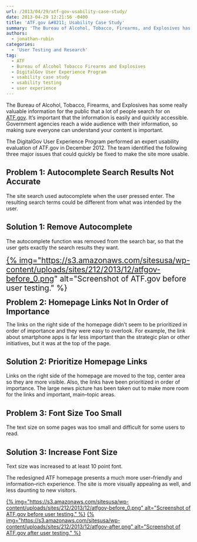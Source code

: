 ```yaml
---
url: /2013/04/29/atf-gov-usability-case-study/
date: 2013-04-29 12:21:56 -0400
title: 'ATF.gov &#8211; Usability Case Study'
summary: 'The Bureau of Alcohol, Tobacco, Firearms, and Explosives has some really valuable information for the public that a lot of people search for on ATF.gov. It&#8217;s important that the information is easily and quickly accessible. Government agencies reach a wide audience with their information, so making sure everyone can understand your content is important. The DigitalGov User'
authors:
  - jonathan-rubin
categories:
  - 'User Testing and Research'
tag:
  - ATF
  - Bureau of Alcohol Tobacco Firearms and Explosives
  - DigitalGov User Experience Program
  - usability case study
  - usability testing
  - user experience
---
```


The Bureau of Alcohol, Tobacco, Firearms, and Explosives has some really valuable information for the public that a lot of people search for on [ATF.gov](http://www.atf.gov//). It&#8217;s important that the information is easily and quickly accessible. Government agencies reach a wide audience with their information, so making sure everyone can understand your content is important.

The DigitalGov User Experience Program performed an expert usability evaluation of ATF.gov in December 2012. The team identified the following three major issues that could quickly be fixed to make the site more usable.

## Problem 1: Autocomplete Search Results Not Accurate

The site search used autocomplete when the user pressed enter. The resulting search terms could be different from what was intended by the user.

## Solution 1: Remove Autocomplete

The autocomplete function was removed from the search bar, so that the user gets exactly the search results they want.

<span style="font-size: 1.5em"><a href="https://s3.amazonaws.com/sitesusa/wp-content/uploads/sites/212/2013/12/atfgov-before_0.png">{% img="https://s3.amazonaws.com/sitesusa/wp-content/uploads/sites/212/2013/12/atfgov-before_0.png" alt="Screenshot of ATF.gov before user testing." %}</a></span>

<span style="font-size: 1.5em"><strong>Problem 2: Homepage Links Not In Order of Importance </strong></span>

The links on the right side of the homepage didn&#8217;t seem to be prioritized in order of importance and they were easy to overlook. For example, the link about smartphone apps is far less important than the strategic plan or other initiatives, but it was at the top of the page.

## Solution 2: Prioritize Homepage Links

Links on the right side of the homepage are moved to the top, center area so they are more visible. Also, the links have been prioritized in order of importance. The large news picture has been taken out to make more room for the links and important, main–topic areas.

## Problem 3: Font Size Too Small

The text size on some pages was too small and difficult for some users to read.

## Solution 3: Increase Font Size

Text size was increased to at least 10 point font.

The redesigned ATF homepage presents a much more user–friendly and information–rich experience. The site is more visually appealing as well, and less daunting to new visitors.

[{% img="https://s3.amazonaws.com/sitesusa/wp-content/uploads/sites/212/2013/12/atfgov-before_0.png" alt="Screenshot of ATF.gov before user testing." %}](https://s3.amazonaws.com/sitesusa/wp-content/uploads/sites/212/2013/12/atfgov-before_0.png) [{% img="https://s3.amazonaws.com/sitesusa/wp-content/uploads/sites/212/2013/12/atfgov-after.png" alt="Screenshot of ATF.gov after user testing." %}](https://s3.amazonaws.com/sitesusa/wp-content/uploads/sites/212/2013/12/atfgov-after.png)